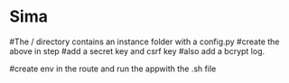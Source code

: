 # Sima

#The / directory contains an instance folder with a config.py 
#create the above in step
#add a secret key and csrf key
#also add a bcrypt log.

#create env in the route and run the appwith the .sh file
